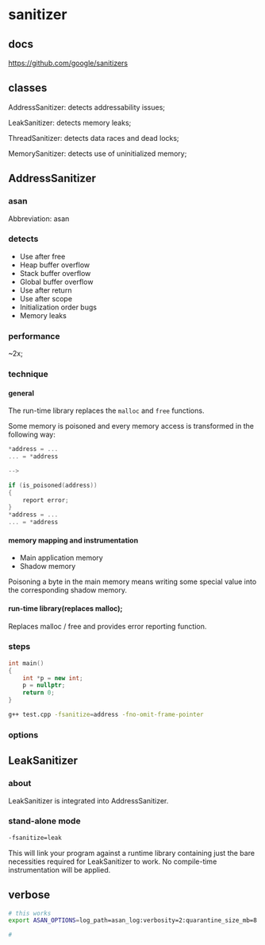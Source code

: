# sanitizer

## docs

https://github.com/google/sanitizers

## classes

AddressSanitizer: detects addressability issues;

LeakSanitizer: detects memory leaks;

ThreadSanitizer: detects data races and dead locks;

MemorySanitizer: detects use of uninitialized memory;

## AddressSanitizer

### asan

Abbreviation: asan

### detects

- Use after free
- Heap buffer overflow
- Stack buffer overflow
- Global buffer overflow
- Use after return
- Use after scope
- Initialization order bugs
- Memory leaks

### performance

~2x;

### technique

#### general

The run-time library replaces the `malloc` and `free` functions. 

Some memory is poisoned and every memory access is transformed in the following way:

```c
*address = ... 
... = *address

--> 

if (is_poisoned(address))
{
    report error;
}
*address = ... 
... = *address
```

#### memory mapping and instrumentation

- Main application memory
- Shadow memory

Poisoning a byte in the main memory means writing some special value into the corresponding shadow memory.

#### run-time library(replaces malloc);

Replaces malloc / free and provides error reporting function.

### steps

```c++
int main()
{
    int *p = new int;
    p = nullptr;
    return 0;
}
```

```bash
g++ test.cpp -fsanitize=address -fno-omit-frame-pointer
```

### options

## LeakSanitizer

### about

LeakSanitizer is integrated into AddressSanitizer.

### stand-alone mode

```bash
-fsanitize=leak
```

This will link your program against a runtime library containing just the bare necessities required for LeakSanitizer to work. No compile-time instrumentation will be applied.

## verbose 

```bash
# this works
export ASAN_OPTIONS=log_path=asan_log:verbosity=2:quarantine_size_mb=8:malloc_context_size=2

# 
```